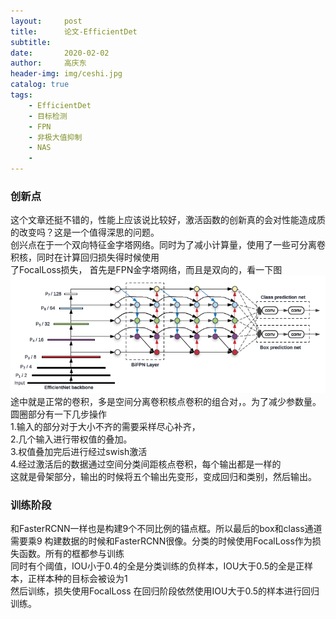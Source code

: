 ```yaml
---
layout:     post
title:      论文-EfficientDet
subtitle:   
date:       2020-02-02
author:     高庆东
header-img: img/ceshi.jpg
catalog: true
tags:
    - EfficientDet
    - 目标检测
    - FPN
    - 非极大值抑制
    - NAS
    - 
---
```


### 创新点
这个文章还挺不错的，性能上应该说比较好，激活函数的创新真的会对性能造成质的改变吗？这是一个值得深思的问题。  
创兴点在于一个双向特征金字塔网络。同时为了减小计算量，使用了一些可分离卷积核，同时在计算回归损失得时候使用  
了FocalLoss损失，
首先是FPN金字塔网络，而且是双向的，看一下图
![双向fpn](/img/双向FPN.png)  
途中就是正常的卷积，多是空间分离卷积核点卷积的组合对，。为了减少参数量。圆圈部分有一下几步操作  
1.输入的部分对于大小不齐的需要采样尽心补齐，  
2.几个输入进行带权值的叠加。  
3.权值叠加完后进行经过swish激活  
4.经过激活后的数据通过空间分类间距核点卷积，每个输出都是一样的  
这就是骨架部分，输出的时候将五个输出先变形，变成回归和类别，然后输出。  

### 训练阶段  
和FasterRCNN一样也是构建9个不同比例的锚点框。所以最后的box和class通道需要乘9 
构建数据的时候和FasterRCNN很像。分类的时候使用FocalLoss作为损失函数。所有的框都参与训练  
同时有个阈值，IOU小于0.4的全是分类训练的负样本，IOU大于0.5的全是正样本，正样本种的目标会被设为1  
然后训练，损失使用FocalLoss
在回归阶段依然使用IOU大于0.5的样本进行回归训练。
